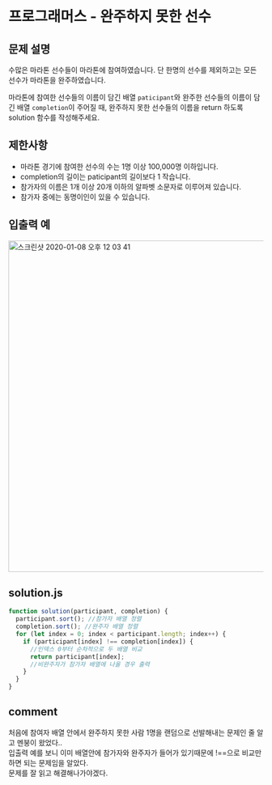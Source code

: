 # 프로그래머스 - 완주하지 못한 선수

## 문제 설명
수많은 마라톤 선수들이 마라톤에 참여하였습니다. 단 한명의 선수를 제외하고는 모든 선수가 마라톤을 완주하였습니다.  

마라톤에 참여한 선수들의 이름이 담긴 배열 `paticipant`와 완주한 선수들의 이름이 담긴 배열 `completion`이 주어질 때, 완주하지 못한 선수들의 이름을 return 하도록 solution 함수를 작성해주세요.

## 제한사항
- 마라톤 경기에 참여한 선수의 수는 1명 이상 100,000명 이하입니다.
- completion의 길이는 paticipant의 길이보다 1 작습니다.
- 참가자의 이름은 1개 이상 20개 이하의 알파벳 소문자로 이루어져 있습니다.
- 참가자 중에는 동명이인이 있을 수 있습니다.

## 입출력 예
<img width="655" alt="스크린샷 2020-01-08 오후 12 03 41" src="https://user-images.githubusercontent.com/58850132/71947116-27b08700-320f-11ea-8bea-fe95b570f019.png">

## solution.js
``` javascript
function solution(participant, completion) {
  participant.sort(); //참가자 배열 정렬
  completion.sort(); //완주자 배열 정렬
  for (let index = 0; index < participant.length; index++) {
    if (participant[index] !== completion[index]) {
      //인덱스 0부터 순차적으로 두 배열 비교
      return participant[index];
      //비완주자가 참가자 배열에 나올 경우 출력
    }
  }
}
```

## comment
처음에 참여자 배열 안에서 완주하지 못한 사람 1명을 랜덤으로 선발해내는 문제인 줄 알고 멘붕이 왔었다..   
입출력 예를 보니 이미 배열안에 참가자와 완주자가 들어가 있기때문에 !==으로 비교만 하면 되는 문제임을 알았다.  
문제를 잘 읽고 해결해나가야겠다.  
